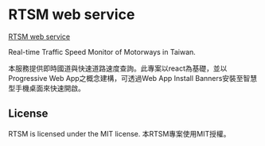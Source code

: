 # RTSM web service

[RTSM web service](https://royvbtw.github.io/rtsm)

Real-time Traffic Speed Monitor of Motorways in Taiwan.

本服務提供即時國道與快速道路速度查詢。此專案以react為基礎，並以Progressive Web App之概念建構，可透過Web App Install Banners安裝至智慧型手機桌面來快速開啟。

## License
RTSM is licensed under the MIT license.
本RTSM專案使用MIT授權。
